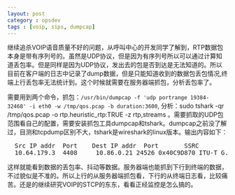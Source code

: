 ```yaml
---
layout: post
category : opsdev
tags : [voip, sips, dumpcap]
---
```

继续追杀VOIP语音质量不好的问题，从呼叫中心的开发同学了解到，RTP数据包本身是带有序列号的。虽然是UDP协议，但是因为有序列号所以可以通过计算知道丢包率。但是同样是因为UDP协议，发出去的包是否到达是无法知道的。所以目前在客户端的日志中记录了dump数据，但是只能知道收到的数据包丢包情况,终端上行丢包率无法统计到。这个时候就需要在服务器端抓包，分析丢包率了。

需要用到两个命令，抓包：`/usr/bin/dumpcap -f 'udp portrange 19384-32468' -i eth0 -w /tmp/qos.pcap -b duration:3600`, 分析：sudo tshark -qr /tmp/qos.pcap -o rtp.heuristic_rtp:TRUE -z rtp,streams 。需要抓取的UDP包范围看自己的配置，需要安装抓包工具dumpcap和tshark。dumpcap之前没了解过，目测和tcpdump区别不大，tshark是wireshark的linux版本。输出内容如下：
<pre>
  Src IP addr  Port    Dest IP addr  Port       SSRC          Payload  Pkts         Lost   Max Delta(ms)  Max Jitter(ms) Mean Jitter(ms) Problems?
  10.64.179.3  4408     10.86.0.21 24526 0x40C9D870 ITU-T G.711 PCMU  3714    46 (1.2%)          961.91           61.67            6.69 X
</pre>
这样就能看到数据的丢包率、抖动等数据。服务器端也能抓到下行到终端的数据，不过貌似是不准的。所以上行的从服务器端抓包看，下行的从终端日志看，比较痛苦。还是的继续研究VOIP的STCP的东东，看看正经监控是怎么搞的。

